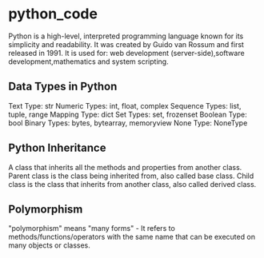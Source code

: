 # python_code
Python is a high-level, interpreted programming language known for its simplicity and readability. It was created by Guido van Rossum and first released in 1991.
It is used for:
    web development (server-side),software development,mathematics and system scripting.

## Data Types in Python
Text Type:	str
Numeric Types:	int, float, complex
Sequence Types:	list, tuple, range
Mapping Type:	dict
Set Types:	set, frozenset
Boolean Type:	bool
Binary Types:	bytes, bytearray, memoryview
None Type:	NoneType

## Python Inheritance
A class that inherits all the methods and properties from another class.
Parent class is the class being inherited from, also called base class.
Child class is the class that inherits from another class, also called derived class.

## Polymorphism
"polymorphism" means "many forms" - It refers to methods/functions/operators with the same name that can be executed on many objects or classes.

